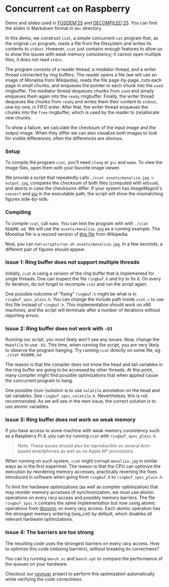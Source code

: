 # Concurrent `cat` on Raspberry

Demo and slides used in [FOSDEM'25][] and [DECOMPILED'25][].  You can find the
slides in Markdown format in `doc` directory.

[FOSDEM'25]:
https://fosdem.org/2025/schedule/event/fosdem-2025-6757-multicore-concurrency-algorithms-performance-correctness/
[DECOMPILED'25]: https://decompiled.de/schedule

In this demo, we construct `ccat`, a simple concurrent `cat` program that, as
the original `cat` program, reads a file from the filesystem and writes its
contents to `stdout`.  However, `ccat` just contains enough features to allow
us to show the issues with weak memory consistency; it cannot open multiple
files, it does not read `stdin`.

The program consists of a reader thread, a mediator thread, and a writer thread
connected by ring buffers.  The reader opens a file (we will use an image of
Monalisa from Wikipedia), reads the file page-by-page, cuts each page in small
chunks, and enqueues the pointer to each chunk into the `used` ringbuffer.  The
mediator thread dequeues chunks from `used` and simply enqueues them again into
the `ready` ringbuffer. Finally, the writer thread dequeues the chunks from
`ready` and writes them their content to `stdout`, one-by-one, in FIFO order.
After that, the writer thread enqueues the chunks into the `free` ringbuffer,
which is used by the reader to (re)allocate new chunks.

To show a failure, we calculate the checksum of the input image and the output
image. When they differ we can also visualize both images to look for visible
differences; often the differences are obvious.

### Setup

To compile the program `ccat`, you'll need `clang` or `gcc` and `make`. To view
the image files, open them with your favorite image viewer.

We provide a script that repeatedly calls `./ccat assets/monalisa.jpg >
output.jpg`, compares the checksum of both files (computed with `md5sum`), and
aborts in case the checksums differ.  If your system has ImageMagick's `convert`
and [viu](https://github.com/atanunq/viu) in the executable path, the script
will show the mismatching figures side-by-side.

### Compiling

To compile `ccat`, call `make`.  You can test the program with with `./ccat
README.md`.  We will use the `assets/monalisa.jpg` as a running example. The
Monalisa file is a resized version of [this file][] from Wikipedia.

[this file]:
https://upload.wikimedia.org/wikipedia/commons/e/ec/Mona_Lisa%2C_by_Leonardo_da_Vinci%2C_from_C2RMF_retouched.jpg

Now, you can run `scripts/run.sh assets/monalisa.jpg`. In a few seconds, a
different pair of figures should appear.

### Issue 1: Ring buffer does not support multiple threads

Initially, `ccat` is using a version of the ring buffer that is implemented for
single threads. One can inspect the file `ringbuf.h` and try to fix it. On every
fix iteration, do not forget to recompile `ccat` and run the script again.

One possible outcome of "fixing" `ringbuf.h` might be what is in
`ringbuf_spsc_plain.h`.  You can change the include path inside `ccat.c` to use
this file instead of `ringbuf.h`. This implementation should work on x86
machines, and the script will terminate after a number of iterations without
reporting errors.

### Issue 2: Ring buffer does not work with `-O3`

Running our script, you most likely won't see any issues. Now, change the
`Makefile` to use `-O3`. This time, when running the script, you are very likely
to observe the program hanging. Try running `ccat` directly on some file, eg
`./ccat README.md`

The reason is that the compiler does not know the head and tail variables in
the ring buffer are going to be accessed by other threads. At this point, many
compiler might find possible optimizations that when applied cause the
concurrent program to hang.

One possible (non-)solution is to use `volatile` annotation on the head and tail
variables. See `ringbuf_spsc_volatile.h`. Nevertheless, this is not recommended.
As we will see in the next issue, the correct solution is to use atomic
variables.

### Issue 3: Ring buffer does not work on weak memory

If you have access to some machine with weak memory consistency such as a
Raspberry Pi 4, you can try running `ccat` with `ringbuf_spsc_plain.h`.

> Note: These issues should also be reproducible on several Arm-based
smartphones as well as on Apple M* processors.

When running on such system, `ccat` might corrupt `monalisa.jpg` in similar ways
as in the first experimet. The reason is that the CPU can optimize the execution
by reordering memory accesses, practically reverting the fixes introduced in
software when going from `ringbuf.h` to `ringbuf_spsc_plain.h`.

To limit the hardware optimizations (as well as compiler optimization) that may
reorder memory accesses of synchronization, we must use atomic operations on
every racy access and possibly memory barriers. The file `ringbuf_spsc.h`
contains the same implementation but now using atomic operations from
[libvsync](https://github.com/open-s4c/libvsync) on every racy access.  Each
atomic operation has the strongest memory ordering (seq_cst) by default, which
disables all relevant hardware optimizations.

### Issue 4: The barriers are too strong

The resulting code uses the strongest barriers on every racy access. How to
optimize this code (relaxing barriers), without breaking its correctness?

You can try running `bench.sc` and `bench.opt` to compare the performance of
the queues on your hardware.

Checkout our [vsyncer][] project to perform this optimization automatically
while verifying the code correctness.

[vsyncer]: https://github.com/open-s4c/vsyncer
